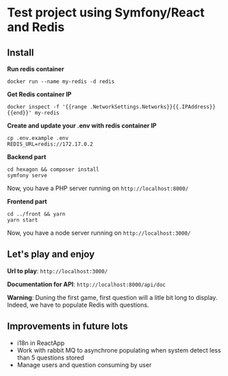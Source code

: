 # Test project using Symfony/React and Redis

## Install
**Run redis container**
```
docker run --name my-redis -d redis
```

**Get Redis container IP**
```
docker inspect -f '{{range .NetworkSettings.Networks}}{{.IPAddress}}{{end}}' my-redis
```

**Create and update your .env with redis container IP**
```
cp .env.example .env
REDIS_URL=redis://172.17.0.2
```

**Backend part**
```
cd hexagon && composer install
symfony serve
```

Now, you have a PHP server running on `http://localhost:8000/`

**Frontend part**
```
cd ../front && yarn
yarn start
```

Now, you have a node server running on `http://localhost:3000/`

## Let's play and enjoy
**Url to play**: `http://localhost:3000/`

**Documentation for API**: `http://localhost:8000/api/doc`

**Warning**: Duning the first game, first question will a litle bit long to display. Indeed, we have to populate Redis with questions.

## Improvements in future lots

- i18n in ReactApp
- Work with rabbit MQ to asynchrone populating when system detect less than 5 questions stored
- Manage users and question consuming by user
